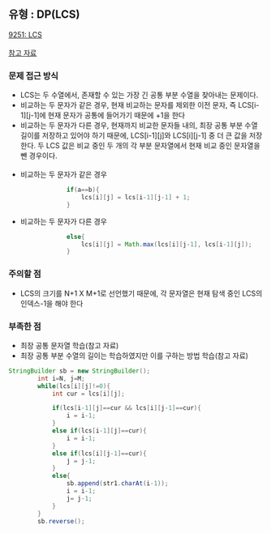 ## 유형 : DP(LCS)
[9251: LCS](https://www.acmicpc.net/problem/9251)<br></br>
[참고 자료](https://velog.io/@emplam27/%EC%95%8C%EA%B3%A0%EB%A6%AC%EC%A6%98-%EA%B7%B8%EB%A6%BC%EC%9C%BC%EB%A1%9C-%EC%95%8C%EC%95%84%EB%B3%B4%EB%8A%94-LCS-%EC%95%8C%EA%B3%A0%EB%A6%AC%EC%A6%98-Longest-Common-Substring%EC%99%80-Longest-Common-Subsequence)

### 문제 접근 방식
  - LCS는 두 수열에서, 존재할 수 있는 가장 긴 공통 부분 수열을 찾아내는 문제이다.
  - 비교하는 두 문자가 같은 경우, 현재 비교하는 문자를 제외한 이전 문자, 즉 LCS[i-1][j-1]에 현재 문자가 공통에 들어가기 때문에 +1을 한다
  - 비교하는 두 문자가 다른 경우, 현재까지 비교한 문자들 내의, 최장 공통 부분 수열 길이를 저장하고 있어야 하기 때문에, LCS[i-1][j]와 LCS[i][j-1] 중 더 큰 값을 저장한다. 두 LCS 값은 비교 중인 두 개의 각 부분 문자열에서 현재 비교 중인 문자열을 뺀 경우이다.
<br></br>
  - 비교하는 두 문자가 같은 경우
``` Java
                if(a==b){
                    lcs[i][j] = lcs[i-1][j-1] + 1;
                }
```

  - 비교하는 두 문자가 다른 경우
``` Java
                else{
                    lcs[i][j] = Math.max(lcs[i][j-1], lcs[i-1][j]);
                }
```

### 주의할 점
  - LCS의 크기를 N+1 X M+1로 선언했기 때문에, 각 문자열은 현재 탐색 중인 LCS의 인덱스-1을 해야 한다

### 부족한 점
  - 최장 공통 문자열 학습(참고 자료)
  - 최장 공통 부분 수열의 길이는 학습하였지만 이를 구하는 방법 학습(참고 자료)
``` Java
StringBuilder sb = new StringBuilder();
        int i=N, j=M;
        while(lcs[i][j]!=0){
            int cur = lcs[i][j];

            if(lcs[i-1][j]==cur && lcs[i][j-1]==cur){
                i = i-1;
            }
            else if(lcs[i-1][j]==cur){
                i = i-1;
            }
            else if(lcs[i][j-1]==cur){
                j = j-1;
            }
            else{
                sb.append(str1.charAt(i-1));
                i = i-1;
                j= j-1;
            }
        }
        sb.reverse();
```
